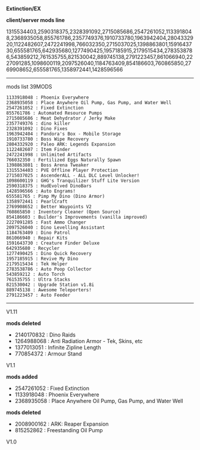 **Extinction/EX**

**client/server mods line**

1315534403,2590318375,2328391092,2715085686,2547261052,1133918048,2368935058,855761786,2357749376,1910733780,1963942404,2804332920,1122482607,2472241998,766032350,2715037025,1398863801,1591643730,655581765,642935680,1277490425,1957185915,2179515434,2783538786,543859212,761535755,821530042,889745138,2791223457,861066940,2227091285,1098600119,2097526040,1184763409,854186603,760865850,2769908652,655581765,1358972441,1428596566

--------------------------------------------------------------------------------------------------

mods list 39MODS

    1133918048 : Phoenix Everywhere
    2368935058 : Place Anywhere Oil Pump, Gas Pump, and Water Well
    2547261052 : Fixed Extinction
    855761786 : Automated Resource Pumps
    2715085686 : Meat Dehydrator / Jerky Make 
    2357749376 : dino killer
    2328391092 : Dino Fixes
    1963942404 : Pandora's Box - Mobile Storage
    1910733780 : Boss Wipe Recovery
    2804332920 : Paleo ARK: Legends Expansion
    1122482607 : Item Finder
    2472241998 : Unlimited Artifacts
    766032350 : Fertilized Eggs Naturally Spawn
    1398863801 : Boss Arena Tweaker
    1315534403 : PVE Offline Player Protection
    2715037025 : AscenderALL - ALL DLC Level Unlocker!
    1098600119 : GHG's Tranquilizer Stuff Lite Version
    2590318375 : HudEvolved DinoBars
    1428596566 : Auto Engrams!
    655581765 : Pimp My Dino (Dino Armor)
    1358972441 : PearlCraft
    2769908652 : Better Waypoints V2
    760865850 : Inventory Cleaner (Open Source)
    854186603 : Builder's Improvements (vanilla improved)
    2227091285 : Fast Ammo Changer
    2097526040 : Dino Levelling Assistant
    1184763409 : Dino Patrol
    861066940 : Repair Kits
    1591643730 : Creature Finder Deluxe
    642935680 : Recycler
    1277490425 : Dino Quick Recovery
    1957185915 : Revive My Dino
    2179515434 : Tek Helper
    2783538786 : Auto Poop Collector
    543859212 : Auto Torch
    761535755 : Ultra Stacks
    821530042 : Upgrade Station v1.8i
    889745138 : Awesome Teleporters!
    2791223457 : Auto Feeder

--------------------------------------------------------------------------------------------------

V1.11

**mods deleted**

* 2140170832 : Dino Raids
* 1264988068 : Anti Radiation Armor - Tek, Skins, etc
* 1377013051 : Infinite Zipline Length
* 770854372 : Armour Stand

V1.1

**mods added**

* 2547261052 : Fixed Extinction
* 1133918048 : Phoenix Everywhere
* 2368935058 : Place Anywhere Oil Pump, Gas Pump, and Water Well

**mods deleted**

* 2008900162 : ARK: Reaper Expansion
* 815252862 : Freestanding Oil Pump

V1.0
